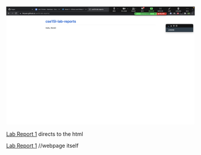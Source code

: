 ![Image](screenshot.png)

[Lab Report 1](lab-report-1-week-2.html)
directs to the html

[Lab Report 1](https://h4yuan.github.io/cse15l-lab-reports/lab-report-1-week-2.html) //webpage itself

